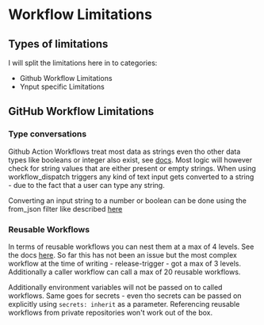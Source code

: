 # Workflow Limitations

## Types of limitations

I will split the limitations here in to categories:

* Github Workflow Limitations
* Ynput specific Limitations

## GitHub Workflow Limitations

### Type conversations

Github Action Workflows treat most data as strings even tho other data types like booleans or integer also exist, see [docs](https://docs.github.com/en/actions/writing-workflows/choosing-what-your-workflow-does/evaluate-expressions-in-workflows-and-actions#literals).
Most logic will however check for string values that are either present or empty strings.
When using workflow_dispatch triggers any kind of text input gets converted to a string - due to the fact that a user can type any string.

Converting an input string to a number or boolean can be done using the from_json filter like described [here](https://docs.github.com/en/actions/writing-workflows/choosing-what-your-workflow-does/evaluate-expressions-in-workflows-and-actions#operators)

### Reusable Workflows

In terms of reusable workflows you can nest them at a max of 4 levels.
See the docs [here](https://docs.github.com/en/actions/sharing-automations/reusing-workflows#nesting-reusable-workflows).
So far this has not been an issue but the most complex workflow at the time of writing - release-trigger - got a max of 3 levels.
Additionally a caller workflow can call a max of 20 reusable workflows.

Additionally environment variables will not be passed on to called workflows.
Same goes for secrets - even tho secrets can be passed on explicitly using `secrets: inherit` as a parameter.
Referencing reusable workflows from private repositories won't work out of the box.
